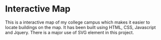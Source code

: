 # Interactive Map

This is a interactive map of my college campus which makes it easier to locate buildings on the map. It has been built using HTML, CSS, Javascript and Jquery. There is a major use of SVG element in this project.
